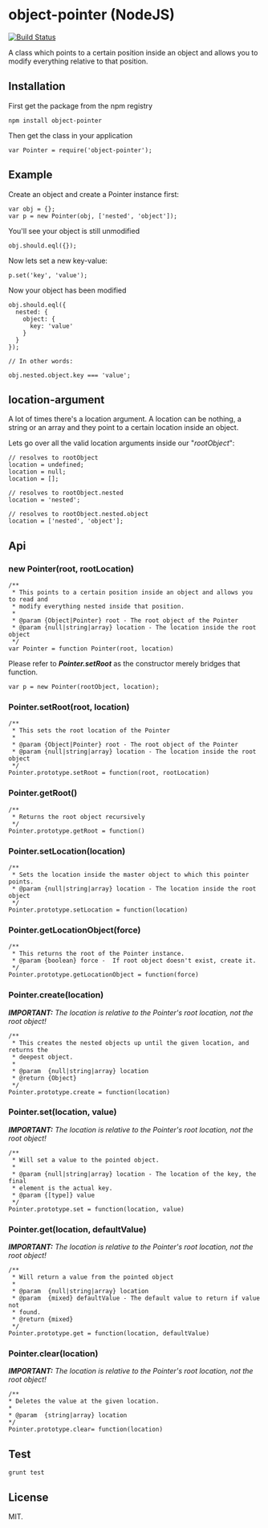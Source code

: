 # object-pointer (NodeJS)

[![Build Status](https://travis-ci.org/boljen/node-object-pointer.svg)](https://travis-ci.org/boljen/node-object-pointer)

A class which points to a certain position inside an object and allows you to
modify everything relative to that position.

## Installation

First get the package from the npm registry

    npm install object-pointer

Then get the class in your application

    var Pointer = require('object-pointer');

## Example

Create an object and create a Pointer instance first:

    var obj = {};
    var p = new Pointer(obj, ['nested', 'object']);

You'll see your object is still unmodified

    obj.should.eql({});

Now lets set a new key-value:

    p.set('key', 'value');

Now your object has been modified

    obj.should.eql({
      nested: {
        object: {
          key: 'value'
        }
      }
    });

    // In other words:

    obj.nested.object.key === 'value';


## location-argument

A lot of times there's a location argument. A location can be nothing, a string or an
array and they point to a certain location inside an object.

Lets go over all the valid location arguments inside our "*rootObject*":

    // resolves to rootObject
    location = undefined;
    location = null;
    location = [];

    // resolves to rootObject.nested
    location = 'nested';

    // resolves to rootObject.nested.object
    location = ['nested', 'object'];

## Api

### new Pointer(root, rootLocation)
    /**
     * This points to a certain position inside an object and allows you to read and
     * modify everything nested inside that position.
     *
     * @param {Object|Pointer} root - The root object of the Pointer
     * @param {null|string|array} location - The location inside the root object
     */
    var Pointer = function Pointer(root, location)
Please refer to ***Pointer.setRoot*** as the constructor merely bridges that
function.

    var p = new Pointer(rootObject, location);

### Pointer.setRoot(root, location)

    /**
     * This sets the root location of the Pointer
     *
     * @param {Object|Pointer} root - The root object of the Pointer
     * @param {null|string|array} location - The location inside the root object
     */
    Pointer.prototype.setRoot = function(root, rootLocation)

### Pointer.getRoot()

    /**
     * Returns the root object recursively
     */
    Pointer.prototype.getRoot = function()

### Pointer.setLocation(location)

    /**
     * Sets the location inside the master object to which this pointer points.
     * @param {null|string|array} location - The location inside the root object
     */
    Pointer.prototype.setLocation = function(location)

### Pointer.getLocationObject(force)

    /**
     * This returns the root of the Pointer instance.
     * @param {boolean} force -  If root object doesn't exist, create it.
     */
    Pointer.prototype.getLocationObject = function(force)

### Pointer.create(location)

***IMPORTANT:*** *The location is relative to the Pointer's root location, not the
 root object!*

    /**
     * This creates the nested objects up until the given location, and returns the
     * deepest object.
     *
     * @param  {null|string|array} location
     * @return {Object}
     */
    Pointer.prototype.create = function(location)

### Pointer.set(location, value)

***IMPORTANT:*** *The location is relative to the Pointer's root location, not the
 root object!*

    /**
     * Will set a value to the pointed object.
     *
     * @param {null|string|array} location - The location of the key, the final
     * element is the actual key.
     * @param {[type]} value
     */
    Pointer.prototype.set = function(location, value)

### Pointer.get(location, defaultValue)

***IMPORTANT:*** *The location is relative to the Pointer's root location, not the
 root object!*

    /**
     * Will return a value from the pointed object
     *
     * @param  {null|string|array} location
     * @param  {mixed} defaultValue - The default value to return if value not
     * found.
     * @return {mixed}
     */
    Pointer.prototype.get = function(location, defaultValue)


### Pointer.clear(location)

***IMPORTANT:*** *The location is relative to the Pointer's root location, not the
 root object!*

    /**
    * Deletes the value at the given location.
    *
    * @param  {string|array} location
    */
    Pointer.prototype.clear= function(location)

## Test

    grunt test

## License

MIT.
